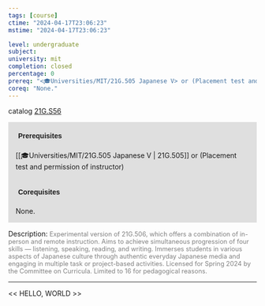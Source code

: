 ```yaml
---
tags: [course]
ctime: "2024-04-17T23:06:23"
mstime: "2024-04-17T23:06:23"

level: undergraduate
subject: 
university: mit
completion: closed
percentage: 0
prereq: "<🎓Universities/MIT/21G.505 Japanese V> or (Placement test and permission of instructor)"
coreq: "None."
---
```


catalog [21G.S56](http://student.mit.edu/catalog/m21Gf.html#21G.S56)

<span style="display: block; padding: 15px; background-color: rgb(100, 100, 100, 0.2);"><font id="m_prereq2212_0" style="display: block; font-family: Arial, sans-serif; font-weight: bold; padding: 5px">Prerequisites</font><br><span id="prereq2212_0">[[🎓Universities/MIT/21G.505 Japanese V | 21G.505]] or (Placement test and permission of instructor)</span></span>
<span style="display: block; padding: 15px; background-color: rgb(100, 100, 100, 0.2);"><font id="m_coreq2212_0" style="display: block; font-family: Arial, sans-serif; font-weight: bold; padding: 5px">Corequisites</font><br><span id="coreq2212_0">None.</span></span>

<font style="">Description:</font>
<font style="color: grey; font-size: 0.8rem;">Experimental version of 21G.506, which offers a combination of in-person and remote instruction. Aims to achieve simultaneous progression of four skills — listening, speaking, reading, and writing. Immerses students in various aspects of Japanese culture through authentic everyday Japanese media and engaging in multiple task or project-based activities. Licensed for Spring 2024 by the Committee on Curricula. Limited to 16 for pedagogical reasons.</font>



---

<< HELLO, WORLD >>
